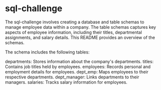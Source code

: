 # sql-challenge
The sql-challenge involves creating a database and table schemas to manage employee data within a company. The table schemas captures key aspects of employee information, including their titles, departmental assignments, and salary details. This README provides an overview of the schemas.

The schema includes the following tables:

departments: Stores information about the company's departments.
titles: Contains job titles held by employees.
employees: Records personal and employment details for employees.
dept_emp: Maps employees to their respective departments.
dept_manager: Links departments to their managers.
salaries: Tracks salary information for employees.